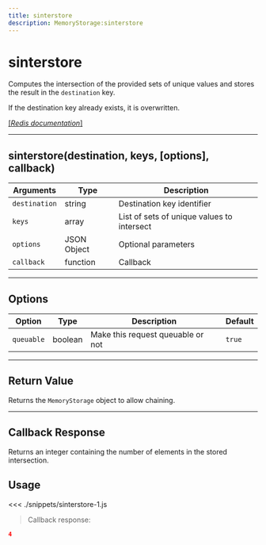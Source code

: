```yaml
---
title: sinterstore
description: MemoryStorage:sinterstore
---
```


# sinterstore

Computes the intersection of the provided sets of unique values and stores the result in the `destination` key.

If the destination key already exists, it is overwritten.

[[_Redis documentation_]](https://redis.io/commands/sinterstore)

---

## sinterstore(destination, keys, [options], callback)

| Arguments     | Type        | Description                                |
| ------------- | ----------- | ------------------------------------------ |
| `destination` | string      | Destination key identifier                 |
| `keys`        | array       | List of sets of unique values to intersect |
| `options`     | JSON Object | Optional parameters                        |
| `callback`    | function    | Callback                                   |

---

## Options

| Option     | Type    | Description                       | Default |
| ---------- | ------- | --------------------------------- | ------- |
| `queuable` | boolean | Make this request queuable or not | `true`  |

---

## Return Value

Returns the `MemoryStorage` object to allow chaining.

---

## Callback Response

Returns an integer containing the number of elements in the stored intersection.

## Usage

<<< ./snippets/sinterstore-1.js

> Callback response:

```json
4
```
